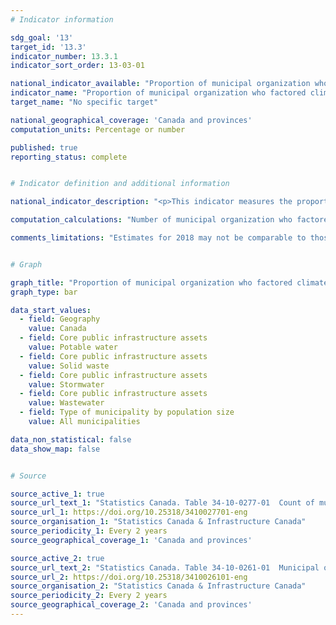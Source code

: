 ```yaml
---
# Indicator information

sdg_goal: '13'
target_id: '13.3'
indicator_number: 13.3.1
indicator_sort_order: 13-03-01

national_indicator_available: "Proportion of municipal organization who factored climate change adaptation into decision-making process"
indicator_name: "Proportion of municipal organization who factored climate change adaptation into decision-making process"
target_name: "No specific target"

national_geographical_coverage: 'Canada and provinces'
computation_units: Percentage or number

published: true
reporting_status: complete


# Indicator definition and additional information

national_indicator_description: "<p>This indicator measures the proportion of municipal organization who factored climate change adapatation into their decision making process, for selected core infrastructure assets.<br> As of 2018, climate change adaptation is defined as changes in processes, practices, and structures to moderate potential damages or to benefit from opportunities associated with climate change. In 2016, climate change adaptation was defined as anticipating or monitoring climate change and undertaking actions to address the consequences of climate change.<br><br> Climate change is a long-term shift in weather conditions identified by changes in temperature, precipitation, winds, and other indicators. Climate change can involve both changes in average conditions and changes in variability, including for example, extreme events.</p>"

computation_calculations: "Number of municipal organization who factored climate change in their decision making divided by total number of municipal organization owning the infrastructure asset."

comments_limitations: "Estimates for 2018 may not be comparable to those for 2016 due to improved coverage and definitions as well as changes in survey methodology."


# Graph 

graph_title: "Proportion of municipal organization who factored climate change adaptation into decision-making process"
graph_type: bar

data_start_values:
  - field: Geography
    value: Canada
  - field: Core public infrastructure assets
    value: Potable water
  - field: Core public infrastructure assets
    value: Solid waste
  - field: Core public infrastructure assets
    value: Stormwater
  - field: Core public infrastructure assets
    value: Wastewater
  - field: Type of municipality by population size
    value: All municipalities

data_non_statistical: false
data_show_map: false


# Source

source_active_1: true
source_url_text_1: "Statistics Canada. Table 34-10-0277-01  Count of municipal organization who factored climate change adaptation into decision-making process, by core infrastructure assets, by urban and rural, and population size, Infrastructure Canada"
source_url_1: https://doi.org/10.25318/3410027701-eng
source_organisation_1: "Statistics Canada & Infrastructure Canada"
source_periodicity_1: Every 2 years
source_geographical_coverage_1: 'Canada and provinces'

source_active_2: true
source_url_text_2: "Statistics Canada. Table 34-10-0261-01  Municipal ownership of core infrastructure assets, by urban and rural, and population size, Infrastructure Canada"
source_url_2: https://doi.org/10.25318/3410026101-eng
source_organisation_2: "Statistics Canada & Infrastructure Canada"
source_periodicity_2: Every 2 years
source_geographical_coverage_2: 'Canada and provinces'
---
```

